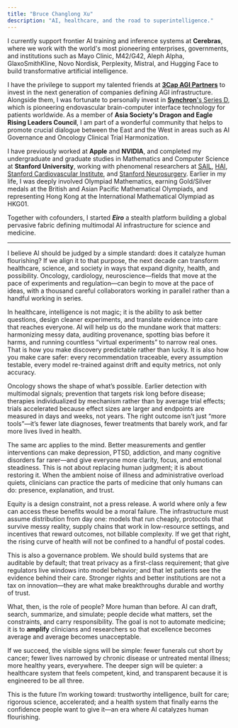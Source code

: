 ```yaml
---
title: "Bruce Changlong Xu"
description: "AI, healthcare, and the road to superintelligence."
---
```


I currently support frontier AI training and inference systems at **Cerebras**, where we work with the world's most pioneering enterprises, governments, and institutions such as Mayo Clinic, M42/G42, Aleph Alpha, GlaxoSmithKline, Novo Nordisk, Perplexity, Mistral, and Hugging Face to build transformative artificial intelligence.  

I have the privilege to support my talented friends at [**3Cap AGI Partners**](https://3cagi.vc/) to invest in the next generation of companies defining AGI infrastructure. Alongside them, I was fortunate to personally invest in [**Synchron**'s Series D](https://synchron.com/), which is pioneering endovascular brain-computer interface technology for patients worldwide. As a member of **Asia Society's Dragon and Eagle Rising Leaders Council**, I am part of a wonderful community that helps to promote crucial dialogue between the East and the West in areas such as AI Governance and Oncology Clinical Trial Harmonization. 

I have previously worked at **Apple** and **NVIDIA**, and completed my undergraduate and graduate studies in Mathematics and Computer Science at **Stanford University**, working with phenomenal researchers at [SAIL](https://ai.stanford.edu/), [HAI](https://hai.stanford.edu/), [Stanford Cardiovascular Institute](https://www.ahajournals.org/doi/10.1161/CIRCRESAHA.124.325652), and [Stanford Neurosurgery](https://ieeexplore.ieee.org/document/11058715). Earlier in my life, I was deeply involved Olympiad Mathematics, earning Gold/Silver medals at the British and Asian Pacific Mathematical Olympiads, and representing Hong Kong at the International Mathematical Olympiad as HKG01.

Together with cofounders, I started _**Eiro**_ a stealth platform building a global pervasive fabric defining multimodal AI infrastructure for science and medicine. 

---

I believe AI should be judged by a simple standard: does it catalyze human flourishing? If we align it to that purpose, the next decade can transform healthcare, science, and society in ways that expand dignity, health, and possibility. Oncology, cardiology, neuroscience—fields that move at the pace of experiments and regulation—can begin to move at the pace of ideas, with a thousand careful collaborators working in parallel rather than a handful working in series.

In healthcare, intelligence is not magic; it is the ability to ask better questions, design cleaner experiments, and translate evidence into care that reaches everyone. AI will help us do the mundane work that matters: harmonizing messy data, auditing provenance, spotting bias before it harms, and running countless “virtual experiments” to narrow real ones. That is how you make discovery predictable rather than lucky. It is also how you make care safer: every recommendation traceable, every assumption testable, every model re-trained against drift and equity metrics, not only accuracy.

Oncology shows the shape of what’s possible. Earlier detection with multimodal signals; prevention that targets risk long before disease; therapies individualized by mechanism rather than by average trial effects; trials accelerated because effect sizes are larger and endpoints are measured in days and weeks, not years. The right outcome isn’t just “more tools”—it’s fewer late diagnoses, fewer treatments that barely work, and far more lives lived in health.

The same arc applies to the mind. Better measurements and gentler interventions can make depression, PTSD, addiction, and many cognitive disorders far rarer—and give everyone more clarity, focus, and emotional steadiness. This is not about replacing human judgment; it is about restoring it. When the ambient noise of illness and administrative overload quiets, clinicians can practice the parts of medicine that only humans can do: presence, explanation, and trust.

Equity is a design constraint, not a press release. A world where only a few can access these benefits would be a moral failure. The infrastructure must assume distribution from day one: models that run cheaply, protocols that survive messy reality, supply chains that work in low-resource settings, and incentives that reward outcomes, not billable complexity. If we get that right, the rising curve of health will not be confined to a handful of postal codes.

This is also a governance problem. We should build systems that are auditable by default; that treat privacy as a first-class requirement; that give regulators live windows into model behavior; and that let patients see the evidence behind their care. Stronger rights and better institutions are not a tax on innovation—they are what make breakthroughs durable and worthy of trust.

What, then, is the role of people? More human than before. AI can draft, search, summarize, and simulate; people decide what matters, set the constraints, and carry responsibility. The goal is not to automate medicine; it is to **amplify** clinicians and researchers so that excellence becomes average and average becomes unacceptable.

If we succeed, the visible signs will be simple: fewer funerals cut short by cancer; fewer lives narrowed by chronic disease or untreated mental illness; more healthy years, everywhere. The deeper sign will be quieter: a healthcare system that feels competent, kind, and transparent because it is engineered to be all three.

This is the future I’m working toward: trustworthy intelligence, built for care; rigorous science, accelerated; and a health system that finally earns the confidence people want to give it—an era where AI catalyzes human flourishing.
